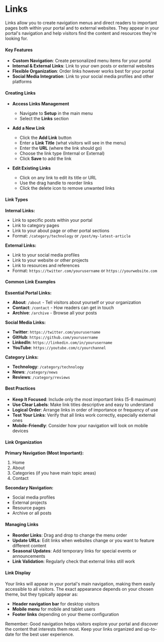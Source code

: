 # Links

Links allow you to create navigation menus and direct readers to important pages both within your portal and to external websites. They appear in your portal's navigation and help visitors find the content and resources they're looking for.

#### Key Features

- **Custom Navigation**: Create personalized menu items for your portal
- **Internal & External Links**: Link to your own posts or external websites
- **Flexible Organization**: Order links however works best for your portal
- **Social Media Integration**: Link to your social media profiles and other platforms

#### Creating Links

- **Access Links Management**

  - Navigate to **Setup** in the main menu
  - Select the **Links** section

- **Add a New Link**

  - Click the **Add Link** button
  - Enter a **Link Title** (what visitors will see in the menu)
  - Enter the **URL** (where the link should go)
  - Choose the link type (Internal or External)
  - Click **Save** to add the link

- **Edit Existing Links**
  - Click on any link to edit its title or URL
  - Use the drag handle to reorder links
  - Click the delete icon to remove unwanted links

#### Link Types

**Internal Links:**

- Link to specific posts within your portal
- Link to category pages
- Link to your about page or other portal sections
- Format: `/category/technology` or `/post/my-latest-article`

**External Links:**

- Link to your social media profiles
- Link to your website or other projects
- Link to resources and references
- Format: `https://twitter.com/yourusername` or `https://yourwebsite.com`

#### Common Link Examples

**Essential Portal Links:**

- **About**: `/about` - Tell visitors about yourself or your organization
- **Contact**: `/contact` - How readers can get in touch
- **Archive**: `/archive` - Browse all your posts

**Social Media Links:**

- **Twitter**: `https://twitter.com/yourusername`
- **GitHub**: `https://github.com/yourusername`
- **LinkedIn**: `https://linkedin.com/in/yourusername`
- **YouTube**: `https://youtube.com/c/yourchannel`

**Category Links:**

- **Technology**: `/category/technology`
- **News**: `/category/news`
- **Reviews**: `/category/reviews`

#### Best Practices

- **Keep It Focused**: Include only the most important links (5-8 maximum)
- **Use Clear Labels**: Make link titles descriptive and easy to understand
- **Logical Order**: Arrange links in order of importance or frequency of use
- **Test Your Links**: Verify that all links work correctly, especially external ones
- **Mobile-Friendly**: Consider how your navigation will look on mobile devices

#### Link Organization

**Primary Navigation (Most Important):**

1. Home
2. About
3. Categories (if you have main topic areas)
4. Contact

**Secondary Navigation:**

- Social media profiles
- External projects
- Resource pages
- Archive or all posts

#### Managing Links

- **Reorder Links**: Drag and drop to change the menu order
- **Update URLs**: Edit links when websites change or you want to feature different content
- **Seasonal Updates**: Add temporary links for special events or announcements
- **Link Validation**: Regularly check that external links still work

#### Link Display

Your links will appear in your portal's main navigation, making them easily accessible to all visitors. The exact appearance depends on your chosen theme, but they typically appear as:

- **Header navigation bar** for desktop visitors
- **Mobile menu** for mobile and tablet users
- **Footer links** depending on your theme configuration

Remember: Good navigation helps visitors explore your portal and discover the content that interests them most. Keep your links organized and up-to-date for the best user experience.
